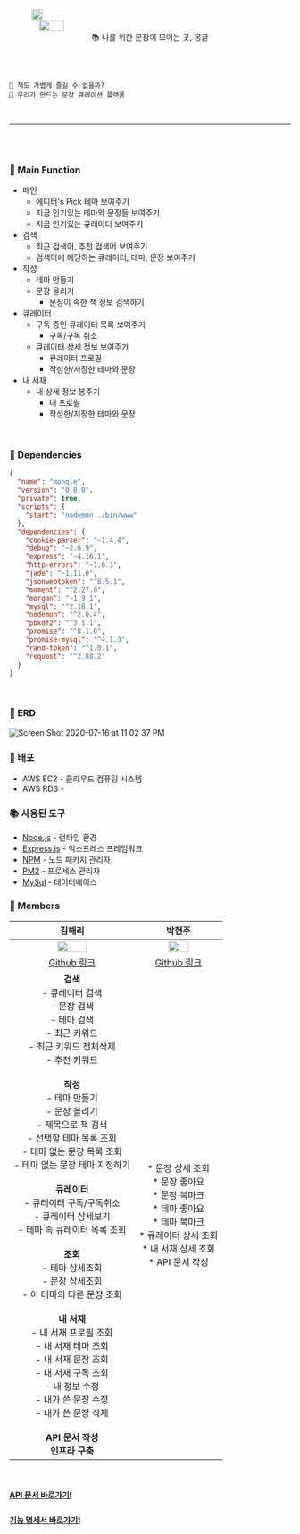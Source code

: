 
<br><br>

<div align="center" style="display:flex;"><img src="https://user-images.githubusercontent.com/41534832/86881142-c4090700-c128-11ea-85e1-de398680a3a9.png" width="20%"></div>
<div align="center" style="display:flex;"><img src="https://user-images.githubusercontent.com/41534832/86881182-d6834080-c128-11ea-9f99-caa82b7850d0.png" width="30%"></div>

<div align="center">
📚 나를 위한 문장이 모이는 곳, 몽글
</div>

<br><br>

```
📌 책도 가볍게 즐길 수 없을까?
📌 우리가 만드는 문장 큐레이션 플랫폼
```

<br>

- - -

<br><br>

### 📒 Main Function
- 메인
	- 에디터's Pick 테마 보여주기
    - 지금 인기있는 테마와 문장들 보여주기
    - 지금 인기있는 큐레이터 보여주기
- 검색
     - 최근 검색어, 추천 검색어 보여주기
     - 검색어에 해당하는 큐레이터, 테마, 문장 보여주기
- 작성
    - 테마 만들기
    - 문장 올리기
        - 문장이 속한 책 정보 검색하기
- 큐레이터
	- 구독 중인 큐레이터 목록 보여주기
		- 구독/구독 취소
	- 큐레이터 상세 정보 보여주기
		- 큐레이터 프로필
		- 작성한/저장한 테마와 문장
- 내 서재
	- 내 상세 정보 봉주기
		- 내 프로필
		- 작성한/저장한 테마와 문장

<br>

### 📕 Dependencies
```json
{
  "name": "mongle",
  "version": "0.0.0",
  "private": true,
  "scripts": {
    "start": "nodemon ./bin/www"
  },
  "dependencies": {
    "cookie-parser": "~1.4.4",
    "debug": "~2.6.9",
    "express": "~4.16.1",
    "http-errors": "~1.6.3",
    "jade": "~1.11.0",
    "jsonwebtoken": "^8.5.1",
    "moment": "^2.27.0",
    "morgan": "~1.9.1",
    "mysql": "^2.18.1",
    "nodemon": "^2.0.4",
    "pbkdf2": "^3.1.1",
    "promise": "^8.1.0",
    "promise-mysql": "^4.1.3",
    "rand-token": "^1.0.1",
    "request": "^2.88.2"
  }
}
```

<br>

### 📗 ERD

![Screen Shot 2020-07-16 at 11 02 37 PM](https://user-images.githubusercontent.com/41534832/87680539-83f4f480-c7b8-11ea-96bf-3239aebdaf49.png)

### :closed_book: 배포

* AWS EC2 - 클라우드 컴퓨팅 시스템
* AWS RDS - 
### :books: 사용된 도구

* [Node.js](https://nodejs.org/ko/) - 런타임 환경
* [Express.js](http://expressjs.com/ko/) - 익스프레스 프레임워크 
* [NPM](https://rometools.github.io/rome/) - 노드 패키지 관리자
* [PM2](http://pm2.keymetrics.io/) - 프로세스 관리자
* [MySql](https://miro.medium.com/max/800/0*GFfnMZ1sESpT9uYs.jpg) - 데이터베이스

### 📘 Members
| 김해리 | 박현주 |
| :---: | :---: |
| <img src="https://avatars2.githubusercontent.com/u/41534832?s=400&u=12354b310724861914d139cae2a378adf10a3a1d&v=4" width="50%"></img> | <img src="https://avatars3.githubusercontent.com/u/58289478?s=400&v=4" width="50%"></img>  |
| [Github 링크](https://github.com/khl6235) | [Github 링크](https://github.com/HyeonJooo) |
| **검색**<br> - 큐레이터 검색<br> - 문장 검색<br> - 테마 검색<br> - 최근 키워드<br> - 최근 키워드 전체삭제<br> - 추천 키워드<br><br> **작성**<br> - 테마 만들기<br> - 문장 올리기<br> - 제목으로 책 검색<br> - 선택할 테마 목록 조회<br> - 테마 없는 문장 목록 조회<br> - 테마 없는 문장 테마 지정하기<br><br> **큐레이터**<br> - 큐레이터 구독/구독취소<br> - 큐레이터 상세보기<br> - 테마 속 큐레이터 목록 조회<br><br> **조회**<br> - 테마 상세조회<br> - 문장 상세조회<br> - 이 테마의 다른 문장 조회<br><br> **내 서재**<br> - 내 서재 프로필 조회<br> - 내 서재 테마 조회<br> - 내 서재 문장 조회<br> - 내 서재 구독 조회<br> - 내 정보 수정<br> - 내가 쓴 문장 수정<br> - 내가 쓴 문장 삭제<br><br> **API 문서 작성**<br>**인프라 구축** |  * 문장 상세 조회<br>  * 문장 좋아요<br>  * 문장 북마크<br>  * 테마 좋아요<br>  * 테마 북마크<br>  * 큐레이터 상세 조회<br>  * 내 서재 상세 조회<br> * API 문서 작성<br> |



<br>

#### [API 문서 바로가기❗️](https://github.com/Sopt-Mongle/MongleServer/wiki)
#### [기능 명세서 바로가기❗️](https://docs.google.com/spreadsheets/d/19oIWAG0WNR7ldLuVWfylbdrmZumOtTE1EQWJmJRgPAo/edit#gid=0)

